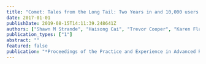 ```yaml
---
title: "Comet: Tales from the Long Tail: Two Years in and 10,000 users later"
date: 2017-01-01
publishDate: 2019-08-15T14:11:39.248641Z
authors: ["Shawn M Strande", "Haisong Cai", "Trevor Cooper", "Karen Flammer", "Christopher Irving", "Gregor von Laszewski", "Amit Majumdar", "Dmistry Mishin", "Philip Papadopoulos", "Wayne Pfeiffer", " others"]
publication_types: ["1"]
abstract: ""
featured: false
publication: "*Proceedings of the Practice and Experience in Advanced Research Computing 2017 on Sustainability, Success and Impact*"
---
```


